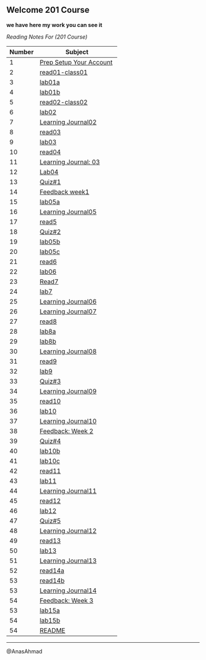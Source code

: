 ## Welcome 201 Course
**we have here my work you can see it**

*Reading Notes For (201 Course)*

|Number|Subject|
|-----|------|
|1| [Prep Setup Your Account](https://canvas.instructure.com/courses/2960648/assignments/22737748/submissions/30361140) 
|2| [read01-class01](https://github.com/AnasAhmad96/ReadingNote201Course/blob/main/class-01.md)
|3| [lab01a](https://anasahmad96.github.io/ReadingNote201Course/) 
|4| [lab01b](https://gist.github.com/AnasAhmad96/cccd63b44b8afb4062e59baee172b4cd) 
|5| [read02-class02](https://github.com/AnasAhmad96/ReadingNote201Course/blob/main/class-02.md)
|6| [lab02](https://anasahmad96.github.io/About-Me-guessing-game/html/) 
|7| [Learning Journal02](https://canvas.instructure.com/courses/2960648/assignments/22737734/submissions/30361140)
|8|[read03](https://anasahmad96.github.io/ReadingNote201Course/read03)
|9|[lab03](https://github.com/AnasAhmad96/About-Me-guessing-game)
|10|[read04](https://anasahmad96.github.io/ReadingNote201Course/read04)
|11|[Learning Journal: 03](https://canvas.instructure.com/courses/2960648/assignments/22737735/submissions/30361140)
|12|[Lab04](https://canvas.instructure.com/courses/2960648/assignments/22737716/submissions/30361140)
|13|[Quiz#1](https://canvas.instructure.com/courses/2960648/quizzes/8009552)
|14|[Feedback week1](https://canvas.instructure.com/courses/2960648/quizzes/8009544)
|15|[lab05a](https://github.com/LTUC/amman-201d32-lab5/compare/main...AnasAhmad96:main)
|16|[Learning Journal05](https://canvas.instructure.com/courses/2960648/assignments/22737737)
|17|[read5](https://anasahmad96.github.io/ReadingNote201Course/read5)
|18|[Quiz#2](https://canvas.instructure.com/courses/2960648/quizzes/8009542)
|19|[lab05b](https://anasahmad96.github.io/About-Me-guessing-game/html/)
|20|[lab05c](https://1drv.ms/u/s!Aq3xk3yXrowsiGdkDxNa1wsHjDYQ?e=vMImdC)
|21|[read6](https://anasahmad96.github.io/ReadingNote201Course/read6)
|22|[lab06](https://github.com/AnasAhmad96/cookie-stand)
|23|[Read7](https://anasahmad96.github.io/ReadingNote201Course/read7)
|24|[lab7](https://github.com/AnasAhmad96/cookie-stand)
|25|[Learning Journal06](https://canvas.instructure.com/courses/2960648/assignments/22737738)
|26|[Learning Journal07](https://canvas.instructure.com/courses/2960648/assignments/22737739)
|27|[read8](https://anasahmad96.github.io/ReadingNote201Course/read8)
|28|[lab8a](https://anasahmad96.github.io/wirefame-exercise-/)
|29|[lab8b](https://github.com/AnasAhmad96/cookie-stand/branches)
|30|[Learning Journal08](https://canvas.instructure.com/courses/2960648/assignments/22737740)
|31|[read9](https://anasahmad96.github.io/ReadingNote201Course/read9)
|32|[lab9](https://github.com/AnasAhmad96/cookie-stand/tree/lab09)
|33|[Quiz#3](https://canvas.instructure.com/courses/2960648/quizzes/8009553)
|34|[Learning Journal09](https://canvas.instructure.com/courses/2960648/assignments/22737741/submissions/30361140)
|35|[read10](https://anasahmad96.github.io/ReadingNote201Course/read10)
|36|[lab10](https://canvas.instructure.com/courses/2960648/assignments/22737725/submissions/30361140)
|37|[Learning Journal10](https://canvas.instructure.com/courses/2960648/assignments/22737742/submissions/30361140)
|38|[Feedback: Week 2](https://canvas.instructure.com/courses/2960648/assignments/22737671/submissions/30361140)
|39|[Quiz#4](https://canvas.instructure.com/courses/2960648/quizzes/8009546)
|40|[lab10b](https://canvas.instructure.com/courses/2960648/assignments/22737726/submissions/30361140)
|41|[lab10c](https://canvas.instructure.com/courses/2960648/assignments/22737727/submissions/30361140)
|42|[read11](https://anasahmad96.github.io/ReadingNote201Course/read11)
|43|[lab11](https://github.com/AnasAhmad96/Bus-mall/pull/2)
|44|[Learning Journal11](https://canvas.instructure.com/courses/2960648/assignments/22737743?confetti=true&submitted=1)
|45|[read12](https://anasahmad96.github.io/ReadingNote201Course/read12)
|46|[lab12](https://github.com/AnasAhmad96/Bus-mall/tree/lab12-chartjs)
|47|[Quiz#5](https://canvas.instructure.com/courses/2960648/quizzes/8009548)
|48|[Learning Journal12](https://canvas.instructure.com/courses/2960648/assignments/22737744)
|49|[read13](https://anasahmad96.github.io/ReadingNote201Course/read13)
|50|[lab13](https://canvas.instructure.com/courses/2960648/assignments/22737730)
|51|[Learning Journal13](https://canvas.instructure.com/courses/2960648/assignments/22737745)
|52|[read14a](https://anasahmad96.github.io/ReadingNote201Course/read14a)
|53|[read14b](https://anasahmad96.github.io/ReadingNote201Course/read14b)
|53|[Learning Journal14](https://canvas.instructure.com/courses/2960648/assignments/22737746)
|54|[Feedback: Week 3](#)
|53|[lab15a](https://canvas.instructure.com/courses/2960648/assignments/22737732/submissions/30361140)
|54|[lab15b](#)
|54|[README](https://anasahmad96.github.io/ReadingNote201Course/)
------------
@AnasAhmad
